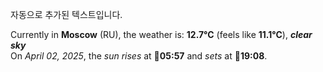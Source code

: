 
자동으로 추가된 텍스트입니다.

<!--START_SECTION:weather:moscow-->
Currently in **Moscow** (RU), the weather is: **12.7°C** (feels like **11.1°C**), ***clear sky***<br/>
On *April 02, 2025*, the *sun rises* at 🌅**05:57** and *sets* at 🌇**19:08**.
<!--END_SECTION:weather-->

